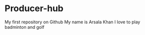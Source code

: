 # Producer-hub
My first repository on Github
My name is Arsala Khan
I love to play badminton and golf
